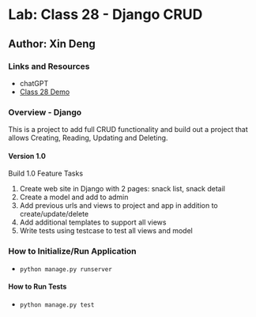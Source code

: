 # Lab: Class 28 - Django CRUD

## Author: Xin Deng

### Links and Resources

- chatGPT
- [Class 28 Demo](https://github.com/codefellows/seattle-code-python-401d24/tree/main/class-27/demo)


### Overview - Django

This is a project to add full CRUD functionality and build out a project that allows Creating, Reading, Updating and Deleting.

#### Version 1.0

Build 1.0 Feature Tasks

1. Create web site in Django with 2 pages: snack list, snack detail
2. Create a model and add to admin
3. Add previous urls and views to project and app in addition to create/update/delete
4. Add additional templates to support all views
5. Write tests using testcase to test all views and model


### How to Initialize/Run Application

- `python manage.py runserver`

#### How to Run Tests

- `python manage.py test`
